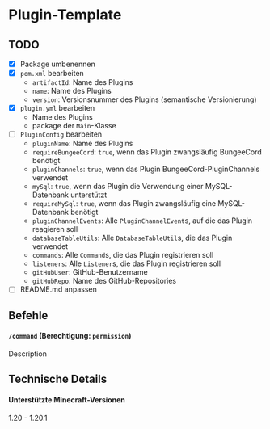 # Plugin-Template

## TODO
- [X] Package umbenennen
- [X] `pom.xml` bearbeiten
  - `artifactId`: Name des Plugins
  - `name`: Name des Plugins
  - `version`: Versionsnummer des Plugins (semantische Versionierung)
- [X] `plugin.yml` bearbeiten
  - Name des Plugins
  - package der `Main`-Klasse
- [ ] `PluginConfig` bearbeiten
  - `pluginName`: Name des Plugins
  - `requireBungeeCord`: `true`, wenn das Plugin zwangsläufig BungeeCord benötigt
  - `pluginChannels`: `true`, wenn das Plugin BungeeCord-PluginChannels verwendet
  - `mySql`: `true`, wenn das Plugin die Verwendung einer MySQL-Datenbank unterstützt
  - `requireMySql`: `true`, wenn das Plugin zwangsläufig eine MySQL-Datenbank benötigt
  - `pluginChannelEvents`: Alle `PluginChannelEvent`s, auf die das Plugin reagieren soll
  - `databaseTableUtils`: Alle `DatabaseTableUtil`s, die das Plugin verwendet
  - `commands`: Alle `Command`s, die das Plugin registrieren soll
  - `listeners`: Alle `Listener`s, die das Plugin registrieren soll
  - `gitHubUser`: GitHub-Benutzername
  - `gitHubRepo`: Name des GitHub-Repositories
- [ ] README.md anpassen

## Befehle
#### `/command` (Berechtigung: `permission`)
Description

## Technische Details
#### Unterstützte Minecraft-Versionen
1.20 - 1.20.1

